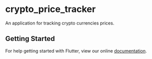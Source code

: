 # crypto_price_tracker

An application for tracking crypto currencies prices.

## Getting Started

For help getting started with Flutter, view our online
[documentation](https://flutter.io/).
